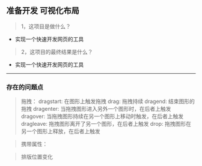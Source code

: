 ## 准备开发 可视化布局
> 1，这项目是做什么？

- 实现一个快速开发网页的工具

> 2，这项目的最终结果是什么？

- 实现一个快速开发网页的工具

---

### 存在的问题点
> 拖拽：
dragstart: 在图形上触发拖拽
drag: 拖拽持续
dragend: 结束图形的拖拽
dragenter: 当拖拽图形进入另外一个图形时，在后者上触发
dragover: 当拖拽图形持续在另一个图形上移动时触发，在后者上触发
dragleave: 拖拽图形离开了另一个图形，在后者上触发
drop: 拖拽图形在另一个图形上释放，在后者上触发

> 携带属性：

> 排版位置变化


